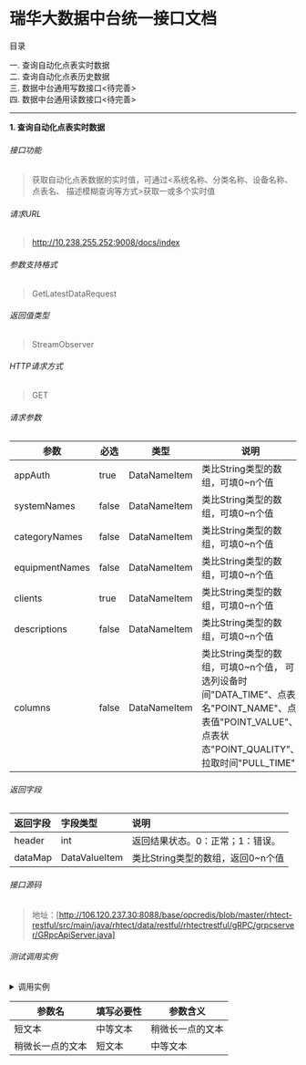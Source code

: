 # 瑞华大数据中台统一接口文档
目录

一. 查询自动化点表实时数据 \
二. 查询自动化点表历史数据 \
三. 数据中台通用写数接口<待完善> \
四. 数据中台通用读数接口<待完善>

---

**1\. 查询自动化点表实时数据**
######  接口功能
> 获取自动化点表数据的实时值，可通过<系统名称、分类名称、设备名称、点表名、
描述模糊查询等方式>获取一或多个实时值

###### 请求URL
> http://10.238.255.252:9008/docs/index

###### 参数支持格式
> GetLatestDataRequest


###### 返回值类型
> StreamObserver<GetLatestDataResponse>

###### HTTP请求方式
> GET

###### 请求参数
|参数               |必选       |类型           |说明                                |
|-----              |-------    |-----          |-----                               |
|appAuth            |true       |DataNameItem        |类比String类型的数组，可填0~n个值|
|systemNames        |false       |DataNameItem       |类比String类型的数组，可填0~n个值|
|categoryNames      |false       |DataNameItem       |类比String类型的数组，可填0~n个值|
|equipmentNames     |false       |DataNameItem       |类比String类型的数组，可填0~n个值|
|clients            |true       |DataNameItem        |类比String类型的数组，可填0~n个值|
|descriptions      |false       |DataNameItem        |类比String类型的数组，可填0~n个值|
|columns           |false       |DataNameItem        |类比String类型的数组，可填0~n个值， 可选列设备时间"DATA_TIME"、点表名"POINT_NAME"、点表值"POINT_VALUE"、点表状态"POINT_QUALITY"、拉取时间"PULL_TIME"|

###### 返回字段
|返回字段|字段类型|说明                              |
|:-----   |:------|:-----------------------------   |
|header   |int    |返回结果状态。0：正常；1：错误。   |
|dataMap  |DataValueItem | 类比String类型的数组，返回0~n个值 |

###### 接口源码
> 地址：[http://106.120.237.30:8088/base/opcredis/blob/master/rhtect-restful/src/main/java/rhtect/data/restful/rhtectrestful/gRPC/grpcserver/GRpcApiServer.java]


###### 测试调用实例
<details>
  <summary>调用实例</summary>
  <pre><code> 
    /**
     * 查询实时数据 grpc
     */
    @Test
    public void grpcNewOpcNmae() {
        GetLatestDataRequest getNewPointOPC1 = GetLatestDataRequest.newBuilder()
                .addSystemNames(DataNameItem.newBuilder().setName("安全监测系统"))
                .addCategoryNames(DataNameItem.newBuilder().setName("地面环境监测"))
                .addDescriptions(DataNameItem.newBuilder().setName("虎龙沟风井湿度"))
                .addColumns(DataNameItem.newBuilder().setName("DATA_TIME"))
                .addColumns(DataNameItem.newBuilder().setName("POINT_NAME"))
                .addColumns(DataNameItem.newBuilder().setName("POINT_VALUE"))
                .addColumns(DataNameItem.newBuilder().setName("POINT_QUALITY"))
                .addColumns(DataNameItem.newBuilder().setName("PULL_TIME"))
                .build();
        GetLatestDataResponse opcs1 = rpcClientApiService.getNewOPC(getNewPointOPC1);

        assertThat( opcs1 ).isNotNull();
        assertThat( opcs1.getHeader().getCode() ).isEqualTo( EnumRpcCode.RPC_SUCCESSFUL );
        assertThat( opcs1.getDataMapList() ).isNotNull();
        assertThat( opcs1.getDataMapList() ).isNotEmpty();
        assertThat( opcs1.getDataMapList().get(0).getClient() ).isEqualTo( "HJJC01FT02" );

        GetLatestDataRequest getNewPointOPC2 = GetLatestDataRequest.newBuilder()
                .addClients(DataNameItem.newBuilder().setName("HJJC01FT01"))
                .build();
        GetLatestDataResponse opcs2 = rpcClientApiService.getNewOPC(getNewPointOPC2);

        assertThat( opcs2 ).isNotNull();
        assertThat( opcs2.getHeader().getCode() ).isEqualTo( EnumRpcCode.RPC_SUCCESSFUL );
        assertThat( opcs2.getDataMapList() ).isNotNull();
        assertThat( opcs2.getDataMapList() ).isNotEmpty();
        //assertThat( opcs2.getDataMapList().get(0).getDataMapList().get(0).getValue() ).isEqualTo( "HJJC01FT02" );
    }
  </code></pre>
</details>


|  参数名 | 填写必要性 | 参数含义 |
| ------ | ------ | ------ |
| 短文本 | 中等文本 | 稍微长一点的文本 |
| 稍微长一点的文本 | 短文本 | 中等文本 |